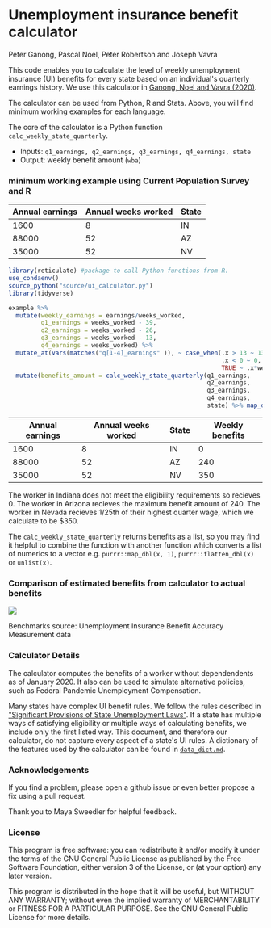 Unemployment insurance benefit calculator
================
Peter Ganong, Pascal Noel, Peter Robertson and Joseph Vavra

This code enables you to calculate the level of weekly unemployment insurance (UI) benefits for every state based on an individual's quarterly earnings history. We use this calculator in [Ganong, Noel
and Vavra (2020)](https://cpb-us-w2.wpmucdn.com/voices.uchicago.edu/dist/1/801/files/2018/08/ganong_noel_vavra_ui_replacement_rate.pdf). 

The calculator can be used from Python, R and Stata. Above, you will find minimum working examples for each language.

The core of the calculator is a Python function `calc_weekly_state_quarterly`. 
* Inputs: `q1_earnings, q2_earnings, q3_earnings, q4_earnings, state`
* Output: weekly benefit amount (`wba`)

### minimum working example using Current Population Survey and R

| Annual earnings | Annual weeks worked | State | 
| --- | --- | --- | 
| 1600| 8 | IN | 
| 88000| 52 | AZ | 
| 35000 | 52 | NV | 

``` r
library(reticulate) #package to call Python functions from R.
use_condaenv()
source_python("source/ui_calculator.py")
library(tidyverse)

example %>%
  mutate(weekly_earnings = earnings/weeks_worked,
         q1_earnings = weeks_worked - 39,
         q2_earnings = weeks_worked - 26,
         q3_earnings = weeks_worked - 13,
         q4_earnings = weeks_worked) %>%  
  mutate_at(vars(matches("q[1-4]_earnings" )), ~ case_when(.x > 13 ~ 13*weekly_earnings,
                                                           .x < 0 ~ 0,
                                                           TRUE ~ .x*weekly_earnings)) %>%
  mutate(benefits_amount = calc_weekly_state_quarterly(q1_earnings,
                                                       q2_earnings,
                                                       q3_earnings,
                                                       q4_earnings,
                                                       state) %>% map_dbl(1))
```

| Annual earnings | Annual weeks worked | State | Weekly benefits |
| --- | --- | --- | --- | 
| 1600| 8 | IN | 0
| 88000| 52 | AZ | 240
| 35000 | 52 | NV | 350

The worker in Indiana does not meet the eligibility requirements so recieves 0. The worker in Arizona recieves the maximum benefit amount of 240. The worker in Nevada recieves 1/25th of their highest quarter wage, which we calculate to be $350.

The `calc_weekly_state_quarterly` returns benefits as a list, so you may find  it helpful to combine the function with another function which converts a list of numerics to a vector e.g. `purrr::map_dbl(x, 1)`, `purrr::flatten_dbl(x)` or `unlist(x)`.

### Comparison of estimated benefits from calculator to actual benefits

![](README_files/figure-gfm/benchmark-1.png)<!-- -->

Benchmarks source: Unemployment Insurance Benefit Accuracy Measurement data

### Calculator Details

The calculator computes the benefits of a worker without dependendents as of January 2020. It also can be used to simulate alternative policies, such as Federal Pandemic Unemployment Compensation.

Many states have complex UI benefit rules. We follow the rules described in ["Significant Provisions of State Unemployment Laws"](https://oui.doleta.gov/unemploy/content/sigpros/2020-2029/January2020.pdf). If a state has multiple ways of satisfying eligibility or multiple ways of calculating benefits, we include only the first listed way. This document, and therefore our calculator, do not capture every aspect of a state's UI rules. A dictionary of the features used by the calculator can be found in [`data_dict.md`](data_dict.md). 


### Acknowledgements
If you find a problem, please open a github issue or even better propose a fix using a pull request. 

Thank you to Maya Sweedler for helpful feedback.

### License
This program is free software: you can redistribute it and/or modify it under the terms of the GNU General Public License as published by the Free Software Foundation, either version 3 of the License, or (at your option) any later version.

This program is distributed in the hope that it will be useful, but WITHOUT ANY WARRANTY; without even the implied warranty of MERCHANTABILITY or FITNESS FOR A PARTICULAR PURPOSE.  See the GNU General Public License for more details.
